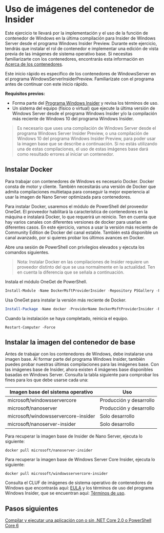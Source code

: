# <a name="using-insider-container-images"></a>Uso de imágenes del contenedor de Insider

Este ejercicio te llevará por la implementación y el uso de la función de contenedor de Windows en la última compilación para Insider de Windows Server desde el programa Windows Insider Preview. Durante este ejercicio, tendrás que instalar el rol de contenedor e implementar una edición de vista previa de las imágenes de sistema operativo base. Si necesitas familiarizarte con los contenedores, encontrarás esta información en [Acerca de los contenedores](../about/index.md).

Este inicio rápido es específico de los contenedores de WindowsServer en el programa WindowsServerInsiderPreview. Familiarízate con el programa antes de continuar con este inicio rápido.

**Requisitos previos:**

- Forma parte del [Programa Windows Insider](https://insider.windows.com/GettingStarted) y revisa los términos de uso.
- Un sistema del equipo (físico o virtual) que ejecute la última versión de Windows Server desde el programa Windows Insider y/o la compilación más reciente de Windows 10 del programa Windows Insider.

>Es necesario que uses una compilación de Windows Server desde el programa Windows Server Insider Preview, o una compilación de Windows 10 del programa Windows Insider Preview, para poder usar la imagen base que se describe a continuación. Si no estás utilizando una de estas compilaciones, el uso de estas imágenes base dará como resultado errores al iniciar un contenedor.

## <a name="install-docker"></a>Instalar Docker
Para trabajar con contenedores de Windows es necesario Docker. Docker consta de motor y cliente. También necesitarás una versión de Docker que admita compilaciones multietapa para conseguir la mejor experiencia al usar la imagen de Nano Server optimizada para contenedores.

Para instalar Docker, usaremos el módulo de PowerShell del proveedor OneGet. El proveedor habilitará la característica de contenedores en la máquina e instalará Docker, lo que requerirá un reinicio. Ten en cuenta que hay varios canales con diferentes versiones de docker para usarlas en diferentes casos. En este ejercicio, vamos a usar la versión más reciente de Community Edition de Docker del canal estable. También está disponible un canal avanzado, por si quieres probar los últimos avances en Docker.

Abre una sesión de PowerShell con privilegios elevados y ejecuta los comandos siguientes.

>Nota: Instalar Docker en las compilaciones de Insider requiere un proveedor distinto del que se usa normalmente en la actualidad. Ten en cuenta la diferencia que se señala a continuación.

Instala el módulo OneGet de PowerShell.
```powershell
Install-Module -Name DockerMsftProviderInsider -Repository PSGallery -Force
```
Usa OneGet para instalar la versión más reciente de Docker.
```powershell
Install-Package -Name docker -ProviderName DockerMsftProviderInsider -RequiredVersion 17.06.0-ce
```
Cuando la instalación se haya completado, reinicia el equipo.
```
Restart-Computer -Force
```

## <a name="install-base-container-image"></a>Instalar la imagen del contenedor de base

Antes de trabajar con los contenedores de Windows, debe instalarse una imagen base. Al formar parte del programa Windows Insider, también puedes probar nuestras últimas compilaciones para las imágenes base. Con las imágenes base de Insider, ahora existen 4 imágenes base disponibles basadas en Windows Server. Consulta la tabla siguiente para comprobar los fines para los que debe usarse cada una:

| Imagen base del sistema operativo                       | Uso                      |
|-------------------------------------|----------------------------|
| microsoft/windowsservercore         | Producción y desarrollo |
| microsoft/nanoserver                | Producción y desarrollo |
| microsoft/windowsservercore-insider | Solo desarrollo           |
| microsoft/nanoserver-insider        | Solo desarrollo           |

Para recuperar la imagen base de Insider de Nano Server, ejecuta lo siguiente:

```
docker pull microsoft/nanoserver-insider
```

Para recuperar la imagen base de Windows Server Core Insider, ejecuta lo siguiente:

```
docker pull microsoft/windowsservercore-insider
```

Consulta el CLUF de imágenes de sistema operativo de contenedores de Windows que encontrarás aquí: [EULA](../EULA.md ) y los términos de uso del programa Windows Insider, que se encuentran aquí: [Términos de uso](https://www.microsoft.com/en-us/software-download/windowsinsiderpreviewserver).

## <a name="next-steps"></a>Pasos siguientes

[Compilar y ejecutar una aplicación con o sin .NET Core 2.0 o PowerShell Core 6](./Nano-RS3-.NET-Core-and-PS.md)
